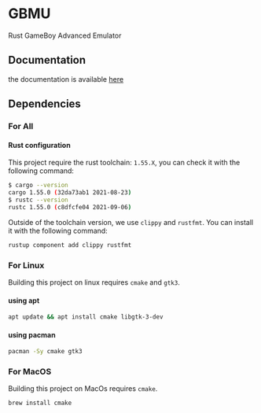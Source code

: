 # GBMU

Rust GameBoy Advanced Emulator

## Documentation

the documentation is available [here](#docs/Home.md)

## Dependencies

### For All

#### Rust configuration

This project require the rust toolchain: `1.55.X`, you can check it with the following command:

```sh
$ cargo --version
cargo 1.55.0 (32da73ab1 2021-08-23)
$ rustc --version
rustc 1.55.0 (c8dfcfe04 2021-09-06)
```

Outside of the toolchain version, we use `clippy` and `rustfmt`.
You can install it with the following command:

```sh
rustup component add clippy rustfmt
```

### For Linux

Building this project on linux requires `cmake` and `gtk3`.

#### using apt

```sh
apt update && apt install cmake libgtk-3-dev
```

#### using pacman

```sh
pacman -Sy cmake gtk3
```

### For MacOS

Building this project on MacOs requires `cmake`.

```sh
brew install cmake
```
